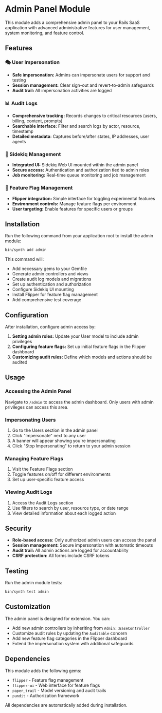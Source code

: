 # Admin Panel Module

This module adds a comprehensive admin panel to your Rails SaaS application with advanced administrative features for user management, system monitoring, and feature control.

## Features

### 🎭 User Impersonation
- **Safe impersonation:** Admins can impersonate users for support and testing
- **Session management:** Clear sign-out and revert-to-admin safeguards
- **Audit trail:** All impersonation activities are logged

### 📊 Audit Logs
- **Comprehensive tracking:** Records changes to critical resources (users, billing, content, prompts)
- **Searchable interface:** Filter and search logs by actor, resource, timestamp
- **Detailed metadata:** Captures before/after states, IP addresses, user agents

### 🔧 Sidekiq Management
- **Integrated UI:** Sidekiq Web UI mounted within the admin panel
- **Secure access:** Authentication and authorization tied to admin roles
- **Job monitoring:** Real-time queue monitoring and job management

### 🚩 Feature Flag Management
- **Flipper integration:** Simple interface for toggling experimental features
- **Environment controls:** Manage feature flags per environment
- **User targeting:** Enable features for specific users or groups

## Installation

Run the following command from your application root to install the admin module:

```bash
bin/synth add admin
```

This command will:
- Add necessary gems to your Gemfile
- Generate admin controllers and views
- Create audit log models and migrations
- Set up authentication and authorization
- Configure Sidekiq UI mounting
- Install Flipper for feature flag management
- Add comprehensive test coverage

## Configuration

After installation, configure admin access by:

1. **Setting admin roles:** Update your User model to include admin privileges
2. **Configuring feature flags:** Set up initial feature flags in the Flipper dashboard
3. **Customizing audit rules:** Define which models and actions should be audited

## Usage

### Accessing the Admin Panel

Navigate to `/admin` to access the admin dashboard. Only users with admin privileges can access this area.

### Impersonating Users

1. Go to the Users section in the admin panel
2. Click "Impersonate" next to any user
3. A banner will appear showing you're impersonating
4. Click "Stop Impersonating" to return to your admin session

### Managing Feature Flags

1. Visit the Feature Flags section
2. Toggle features on/off for different environments
3. Set up user-specific feature access

### Viewing Audit Logs

1. Access the Audit Logs section
2. Use filters to search by user, resource type, or date range
3. View detailed information about each logged action

## Security

- **Role-based access:** Only authorized admin users can access the panel
- **Session management:** Secure impersonation with automatic timeouts
- **Audit trail:** All admin actions are logged for accountability
- **CSRF protection:** All forms include CSRF tokens

## Testing

Run the admin module tests:

```bash
bin/synth test admin
```

## Customization

The admin panel is designed for extension. You can:
- Add new admin controllers by inheriting from `Admin::BaseController`
- Customize audit rules by updating the `Auditable` concern
- Add new feature flag categories in the Flipper dashboard
- Extend the impersonation system with additional safeguards

## Dependencies

This module adds the following gems:
- `flipper` - Feature flag management
- `flipper-ui` - Web interface for feature flags
- `paper_trail` - Model versioning and audit trails
- `pundit` - Authorization framework

All dependencies are automatically added during installation.
